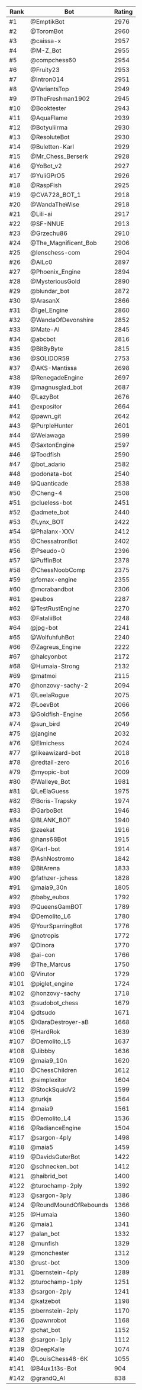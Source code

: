 Rank|Bot|Rating
---|---|---
#1|@EmptikBot|2976
#2|@ToromBot|2960
#3|@caissa-x|2957
#4|@M-Z_Bot|2955
#5|@compchess60|2954
#6|@Fruity23|2953
#7|@Intron014|2951
#8|@VariantsTop|2949
#9|@TheFreshman1902|2945
#10|@Booktester|2943
#11|@AquaFlame|2939
#12|@Botyuliirma|2930
#13|@ResoluteBot|2930
#14|@Buletten-Karl|2929
#15|@Mr_Chess_Berserk|2928
#16|@YoBot_v2|2927
#17|@YuliGPrO5|2926
#18|@RaspFish|2925
#19|@CVA728_BOT_1|2918
#20|@WandaTheWise|2918
#21|@Lili-ai|2917
#22|@SF-NNUE|2913
#23|@Grzechu86|2910
#24|@The_Magnificent_Bob|2906
#25|@lenschess-com|2904
#26|@AILc0|2897
#27|@Phoenix_Engine|2894
#28|@MysteriousGold|2890
#29|@blundar_bot|2872
#30|@ArasanX|2866
#31|@Igel_Engine|2860
#32|@WandaOfDevonshire|2852
#33|@Mate-AI|2845
#34|@abcbot|2816
#35|@BitByByte|2815
#36|@SOLIDOR59|2753
#37|@AKS-Mantissa|2698
#38|@RenegadeEngine|2697
#39|@magnusglad_bot|2687
#40|@LazyBot|2676
#41|@expositor|2664
#42|@pawn_git|2642
#43|@PurpleHunter|2601
#44|@Weiawaga|2599
#45|@SaxtonEngine|2597
#46|@Toodfish|2590
#47|@bot_adario|2582
#48|@odonata-bot|2540
#49|@Quanticade|2538
#50|@Cheng-4|2508
#51|@clueless-bot|2451
#52|@admete_bot|2440
#53|@Lynx_BOT|2422
#54|@Phalanx-XXV|2412
#55|@ChessatronBot|2402
#56|@Pseudo-0|2396
#57|@PuffinBot|2378
#58|@ChessNoobComp|2375
#59|@fornax-engine|2355
#60|@morabandbot|2306
#61|@eubos|2287
#62|@TestRustEngine|2270
#63|@FataliiBot|2248
#64|@jpg-bot|2241
#65|@WolfuhfuhBot|2240
#66|@Zagreus_Engine|2222
#67|@halcyonbot|2172
#68|@Humaia-Strong|2132
#69|@matmoi|2115
#70|@honzovy-sachy-2|2094
#71|@LeelaRogue|2075
#72|@LoevBot|2066
#73|@Goldfish-Engine|2056
#74|@sun_bird|2049
#75|@jangine|2032
#76|@Elmichess|2024
#77|@likeawizard-bot|2018
#78|@redtail-zero|2016
#79|@myopic-bot|2009
#80|@Walleye_Bot|1981
#81|@LeElaGuess|1975
#82|@Boris-Trapsky|1974
#83|@GarboBot|1946
#84|@BLANK_BOT|1940
#85|@zeekat|1916
#86|@hans68Bot|1915
#87|@Karl-bot|1914
#88|@AshNostromo|1842
#89|@BitArena|1833
#90|@fathzer-jchess|1828
#91|@maia9_30n|1805
#92|@baby_eubos|1792
#93|@QueensGamBOT|1789
#94|@Demolito_L6|1780
#95|@YourSparringBot|1776
#96|@notropis|1772
#97|@Dinora|1770
#98|@ai-con|1766
#99|@The_Marcus|1750
#100|@Virutor|1729
#101|@piglet_engine|1724
#102|@honzovy-sachy|1718
#103|@sudobot_chess|1679
#104|@dtsudo|1671
#105|@KlaraDestroyer-aB|1668
#106|@HardRok|1639
#107|@Demolito_L5|1637
#108|@Jibbby|1636
#109|@maia9_10n|1620
#110|@ChessChildren|1612
#111|@simplexitor|1604
#112|@StockSquidV2|1599
#113|@turkjs|1564
#114|@maia9|1561
#115|@Demolito_L4|1536
#116|@RadianceEngine|1504
#117|@sargon-4ply|1498
#118|@maia5|1459
#119|@DavidsGuterBot|1422
#120|@schnecken_bot|1412
#121|@haibrid_bot|1400
#122|@turochamp-2ply|1392
#123|@sargon-3ply|1386
#124|@RoundMoundOfRebounds|1366
#125|@Humaia|1360
#126|@maia1|1341
#127|@alan_bot|1332
#128|@munfish|1329
#129|@monchester|1312
#130|@rust-bot|1309
#131|@bernstein-4ply|1289
#132|@turochamp-1ply|1251
#133|@sargon-2ply|1241
#134|@katzebot|1198
#135|@bernstein-2ply|1170
#136|@pawnrobot|1168
#137|@chat_bot|1152
#138|@sargon-1ply|1112
#139|@DeepKalle|1074
#140|@LouisChess48-6K|1055
#141|@B4ux1t3s-Bot|904
#142|@grandQ_AI|838
